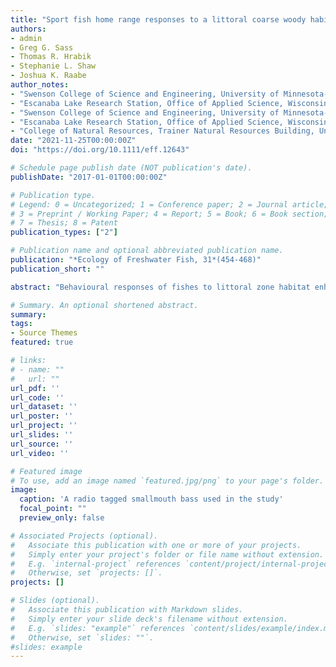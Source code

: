 ```yaml
---
title: "Sport fish home range responses to a littoral coarse woody habitat addition in a north-temperate lake"
authors:
- admin
- Greg G. Sass
- Thomas R. Hrabik
- Stephanie L. Shaw
- Joshua K. Raabe 
author_notes:
- "Swenson College of Science and Engineering, University of Minnesota-Duluth, 1035 Kirby Drive, Swenson Science Building, Duluth, Minnesota, 55812"
- "Escanaba Lake Research Station, Office of Applied Science, Wisconsin Department of Natural Resources, 3110 Trout Lake Station Drive, Boulder Junction, Wisconsin, 54512"
- "Swenson College of Science and Engineering, University of Minnesota-Duluth, 1035 Kirby Drive, Swenson Science Building, Duluth, Minnesota, 55812"
- "Escanaba Lake Research Station, Office of Applied Science, Wisconsin Department of Natural Resources, 3110 Trout Lake Station Drive, Boulder Junction, Wisconsin, 54512"
- "College of Natural Resources, Trainer Natural Resources Building, University of Wisconsin-Stevens Point, 800 Reserve Street, Stevens Point, Wisconsin, 54481"
date: "2021-11-25T00:00:00Z"
doi: "https://doi.org/10.1111/eff.12643"

# Schedule page publish date (NOT publication's date).
publishDate: "2017-01-01T00:00:00Z"

# Publication type.
# Legend: 0 = Uncategorized; 1 = Conference paper; 2 = Journal article;
# 3 = Preprint / Working Paper; 4 = Report; 5 = Book; 6 = Book section;
# 7 = Thesis; 8 = Patent
publication_types: ["2"]

# Publication name and optional abbreviated publication name.
publication: "*Ecology of Freshwater Fish, 31*(454-468)"
publication_short: ""

abstract: "Behavioural responses of fishes to littoral zone habitat enhancements are relatively understudied in diverse fish communities but are critical for understanding overall fish community responses. To advance knowledge on effects of coarse woody habitat (CWH) littoral zone enhancements, we initiated a long-term study on Sanford Lake, Vilas County, Wisconsin, where 160 trees were added to the littoral zone of the lake in 2018. We tested for short-term home range responses in muskellunge (Esox masquinongy), smallmouth bass (Micropterus dolomieu) and walleye (Sander vitreus) to this CWH addition. We used radio telemetry data collected premanipulation (2017) and postmanipulation (2018 and 2019) to construct annual home range estimates for each species. Limited kernel density (LKD) estimates, which partially exclude terrestrial areas, were used for estimating 50% and 95% home ranges. Over the course of the three years, average home ranges for each study species increased suggesting a behavioural response to the CWH addition. Muskellunge had the greatest home range estimate increase, followed by smallmouth bass and then walleye. Muskellunge and smallmouth bass had similar home ranges, which were larger than walleye home ranges. Increased home ranges across species could be a searching or deviation from premanipulation equilibrium home range response as a result of the CWH serving as a prey fish refuge, which may make them relatively inaccessible to predators. Our results suggest that fish behavioural responses to CWH additions may be species-specific and should be taken into consideration prior to implementing littoral habitat enhancements in diverse fish communities."

# Summary. An optional shortened abstract.
summary:  
tags:
- Source Themes
featured: true

# links:
# - name: ""
#   url: ""
url_pdf: ''
url_code: ''
url_dataset: ''
url_poster: ''
url_project: ''
url_slides: ''
url_source: ''
url_video: ''

# Featured image
# To use, add an image named `featured.jpg/png` to your page's folder. 
image:
  caption: 'A radio tagged smallmouth bass used in the study'
  focal_point: ""
  preview_only: false

# Associated Projects (optional).
#   Associate this publication with one or more of your projects.
#   Simply enter your project's folder or file name without extension.
#   E.g. `internal-project` references `content/project/internal-project/index.md`.
#   Otherwise, set `projects: []`.
projects: []

# Slides (optional).
#   Associate this publication with Markdown slides.
#   Simply enter your slide deck's filename without extension.
#   E.g. `slides: "example"` references `content/slides/example/index.md`.
#   Otherwise, set `slides: ""`.
#slides: example
---
```


